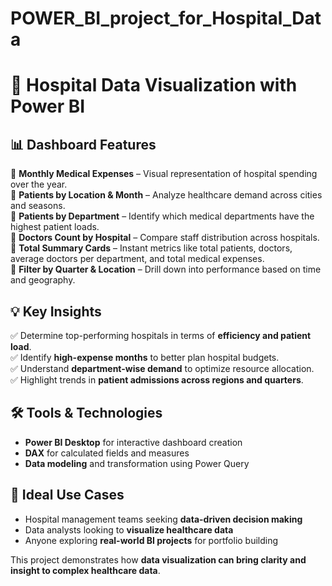 # POWER_BI_project_for_Hospital_Data


# 🏥 Hospital Data Visualization with Power BI  


## 📊 Dashboard Features  
🔹 **Monthly Medical Expenses** – Visual representation of hospital spending over the year.  
🔹 **Patients by Location & Month** – Analyze healthcare demand across cities and seasons.  
🔹 **Patients by Department** – Identify which medical departments have the highest patient loads.  
🔹 **Doctors Count by Hospital** – Compare staff distribution across hospitals.  
🔹 **Total Summary Cards** – Instant metrics like total patients, doctors, average doctors per department, and total medical expenses.  
🔹 **Filter by Quarter & Location** – Drill down into performance based on time and geography.  

## 💡 Key Insights  
✅ Determine top-performing hospitals in terms of **efficiency and patient load**.  
✅ Identify **high-expense months** to better plan hospital budgets.  
✅ Understand **department-wise demand** to optimize resource allocation.  
✅ Highlight trends in **patient admissions across regions and quarters**.  

## 🛠️ Tools & Technologies  
- **Power BI Desktop** for interactive dashboard creation  
- **DAX** for calculated fields and measures  
- **Data modeling** and transformation using Power Query  

## 📌 Ideal Use Cases  
- Hospital management teams seeking **data-driven decision making**  
- Data analysts looking to **visualize healthcare data**  
- Anyone exploring **real-world BI projects** for portfolio building  

This project demonstrates how **data visualization can bring clarity and insight to complex healthcare data**.  

